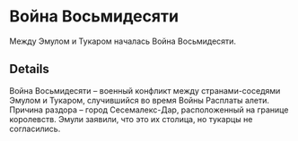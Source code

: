 # Война Восьмидесяти
Между Эмулом и Тукаром началась Война Восьмидесяти.

## Details
Война Восьмидесяти – военный конфликт между странами-соседями Эмулом и Тукаром, случившийся во время Войны Расплаты алети. Причина раздора – город Сесемалекс-Дар, расположенный на границе королевств. Эмули заявили, что это их столица, но тукарцы не согласились.
